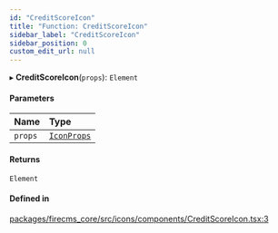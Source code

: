 ```yaml
---
id: "CreditScoreIcon"
title: "Function: CreditScoreIcon"
sidebar_label: "CreditScoreIcon"
sidebar_position: 0
custom_edit_url: null
---
```


▸ **CreditScoreIcon**(`props`): `Element`

#### Parameters

| Name | Type |
| :------ | :------ |
| `props` | [`IconProps`](../types/IconProps.md) |

#### Returns

`Element`

#### Defined in

[packages/firecms_core/src/icons/components/CreditScoreIcon.tsx:3](https://github.com/FireCMSco/firecms/blob/d45f3739/packages/firecms_core/src/icons/components/CreditScoreIcon.tsx#L3)
